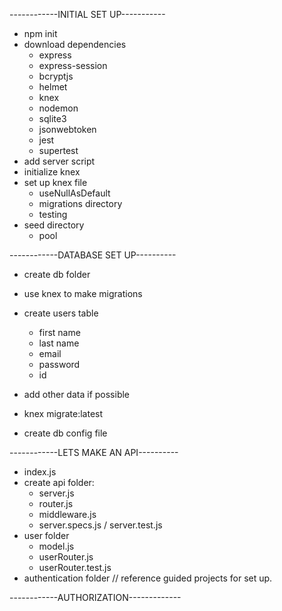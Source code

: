 ------------INITIAL SET UP-----------

- npm init
- download dependencies
    - express
    - express-session
    - bcryptjs
    - helmet
    - knex
    - nodemon
    - sqlite3
    - jsonwebtoken
    - jest
    - supertest
- add server script
- initialize knex
- set up knex file
    - useNullAsDefault
    - migrations directory
    - testing
- seed directory
    - pool

------------DATABASE SET UP----------
- create db folder
- use knex to make migrations
- create users table
    - first name
    - last name
    - email
    - password
    - id
- add other data if possible
- knex migrate:latest

- create db config file

------------LETS MAKE AN API----------

- index.js
- create api folder: 
    - server.js
    - router.js
    - middleware.js
    - server.specs.js / server.test.js
- user folder
    - model.js
    - userRouter.js
    - userRouter.test.js
- authentication folder // reference guided projects for set up.

------------AUTHORIZATION-------------